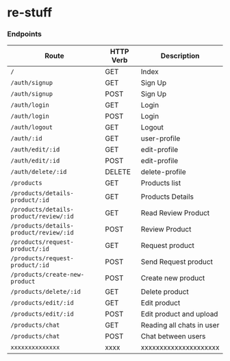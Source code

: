 # re-stuff

### Endpoints

| Route                                  | HTTP Verb | Description               |
| -------------------------------------- | --------- | ------------------------- |
| `/`                                    | GET       | Index                     |
| `/auth/signup`                         | GET       | Sign Up                   |
| `/auth/signup`                         | POST      | Sign Up                   |
| `/auth/login`                          | GET       | Login                     |
| `/auth/login`                          | POST      | Login                     |
| `/auth/logout`                         | GET       | Logout                    |
| `/auth/:id`                            | GET       | user-profile              |
| `/auth/edit/:id`                       | GET       | edit-profile              |
| `/auth/edit/:id`                       | POST      | edit-profile              |
| `/auth/delete/:id`                     | DELETE    | delete-profile            |
| `/products`                            | GET       | Products list             |
| `/products/details-product/:id`        | GET       | Products Details          |
| `/products/details-product/review/:id` | GET       | Read Review Product       |
| `/products/details-product/review/:id` | POST      | Review Product            |
| `/products/request-product/:id`        | GET       | Request product           |
| `/products/request-product/:id`        | POST      | Send Request product      |
| `/products/create-new-product`         | POST      | Create new product        |
| `/products/delete/:id`                 | GET       | Delete product            |
| `/products/edit/:id`                   | GET       | Edit product              |
| `/products/edit/:id`                   | POST      | Edit product and upload   |
| `/products/chat`                       | GET       | Reading all chats in user |
| `/products/chat`                       | POST      | Chat between users        |
| `xxxxxxxxxxxxxx`                       | xxxx      | xxxxxxxxxxxxxxxxxxxxx     |
